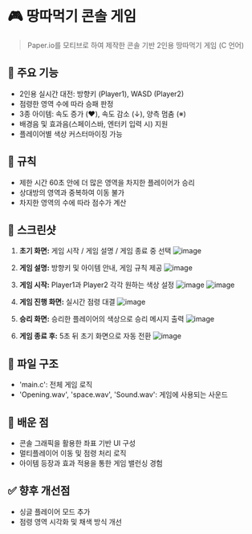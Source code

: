 # 🎮 땅따먹기 콘솔 게임
> Paper.io를 모티브로 하여 제작한 콘솔 기반 2인용 땅따먹기 게임 (C 언어)

## 📌 주요 기능
- 2인용 실시간 대전: 방향키 (Player1), WASD (Player2)
- 점령한 영역 수에 따라 승패 판정
- 3종 아이템: 속도 증가 (♥), 속도 감소 (↓), 양측 멈춤 (※)
- 배경음 및 효과음(스페이스바, 엔터키 입력 시) 지원
- 플레이어별 색상 커스터마이징 가능

## 🧩 규칙
- 제한 시간 60초 안에 더 많은 영역을 차지한 플레이어가 승리
- 상대방의 영역과 중복하여 이동 불가
- 차지한 영역의 수에 따라 점수가 계산

## 🎨 스크린샷
1. **초기 화면:** 게임 시작 / 게임 설명 / 게임 종료 중 선택
![image](https://github.com/user-attachments/assets/a93abbc8-2ee6-4095-a6c2-74b86fdeff85)

2. **게임 설명:** 방향키 및 아이템 안내, 게임 규칙 제공
![image](https://github.com/user-attachments/assets/c990d1d1-2fc4-4332-9d76-9397af522210)

3. **게임 시작:** Player1과 Player2 각각 원하는 색상 설정
![image](https://github.com/user-attachments/assets/37c680aa-a757-4a90-9b8f-9ef56d75019a)
![image](https://github.com/user-attachments/assets/47054049-2034-4a00-934c-386054aa13e3)

4. **게임 진행 화면:** 실시간 점령 대결
![image](https://github.com/user-attachments/assets/a2fe931e-c06a-4909-b9dc-d707021ced2f)

5. **승리 화면:** 승리한 플레이어의 색상으로 승리 메시지 출력
![image](https://github.com/user-attachments/assets/b9209f61-555a-4097-aeca-3b3c262b3a0e)

6. **게임 종료 후:** 5초 뒤 초기 화면으로 자동 전환
![image](https://github.com/user-attachments/assets/661f413d-461c-4a50-8f89-6747c10e41d9)


## 📁 파일 구조
- 'main.c': 전체 게임 로직
- 'Opening.wav', 'space.wav', 'Sound.wav': 게임에 사용되는 사운드

## 🧠 배운 점
- 콘솔 그래픽을 활용한 좌표 기반 UI 구성
- 멀티플레이어 이동 및 점령 처리 로직
- 아이템 등장과 효과 적용을 통한 게임 밸런싱 경험

## ✅ 향후 개선점
- 싱글 플레이어 모드 추가
- 점령 영역 시각화 및 채색 방식 개선
